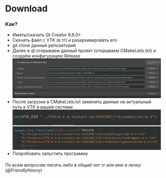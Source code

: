 # Download
### Как?
- Иметь/скачать Qt Creator 6.6.0+
- Скачать файл с VTK (в тг) и разархивировать его
- git clone данный репозиторий
- Далее в qt открываем данный проект (открываем CMakeLists.txt) и создаём конфигурацию Release
![](pics/4.png)
- После загрузки в CMakeLists.txt заменить данные на актуальный путь к VTK в вашей системе
![](pics/1.png)
![](pics/2.png)
- Попробовать запустить программу

###### По всем вопросам писать либо в общий чат тг или мне в личку (*@FriendlyHoovy*)